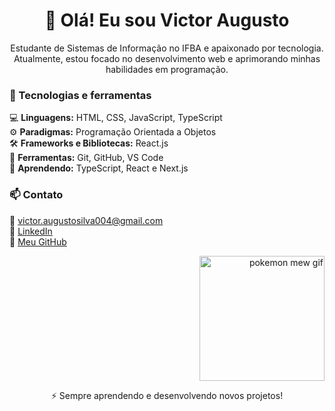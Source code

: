 <h1 align="center">👋 Olá! Eu sou Victor Augusto</h1>

<p align="center">
  Estudante de Sistemas de Informação no IFBA e apaixonado por tecnologia. Atualmente, estou focado no desenvolvimento web e aprimorando minhas habilidades em programação.
</p>


### 🚀 Tecnologias e ferramentas  

💻 **Linguagens:** HTML, CSS, JavaScript, TypeScript  
⚙️ **Paradigmas:** Programação Orientada a Objetos  
🛠 **Frameworks e Bibliotecas:** React.js  
🔧 **Ferramentas:** Git, GitHub, VS Code  
🌱 **Aprendendo:** TypeScript, React e Next.js  


### 📫 Contato  
📧 victor.augustosilva004@gmail.com  
🔗 [LinkedIn](https://www.linkedin.com/in/victor-augusto-silva-jesus)  
🔗 [Meu GitHub](https://github.com/victorASDev)  


<p align="right">
  <img src="https://media.tenor.com/C21__JHNM8kAAAAj/mew-pokemon.gif" alt="pokemon mew gif" width="200"/>
</p>


<p align="center">⚡ Sempre aprendendo e desenvolvendo novos projetos!</p>
